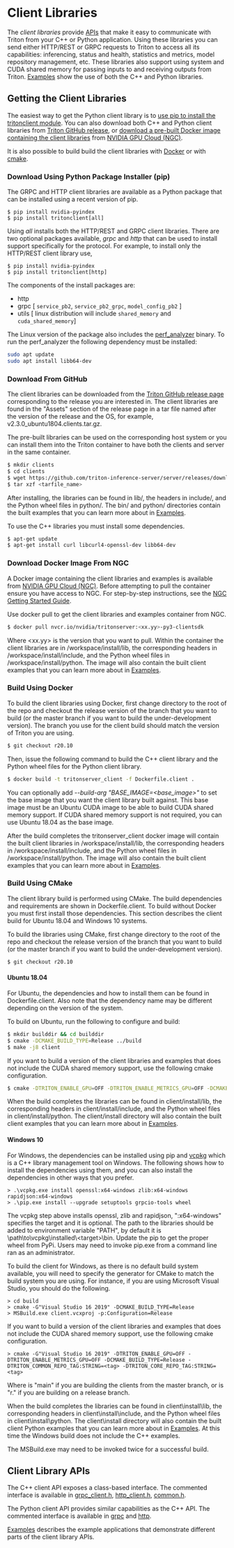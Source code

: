 <!--
# Copyright (c) 2018-2020, NVIDIA CORPORATION. All rights reserved.
#
# Redistribution and use in source and binary forms, with or without
# modification, are permitted provided that the following conditions
# are met:
#  * Redistributions of source code must retain the above copyright
#    notice, this list of conditions and the following disclaimer.
#  * Redistributions in binary form must reproduce the above copyright
#    notice, this list of conditions and the following disclaimer in the
#    documentation and/or other materials provided with the distribution.
#  * Neither the name of NVIDIA CORPORATION nor the names of its
#    contributors may be used to endorse or promote products derived
#    from this software without specific prior written permission.
#
# THIS SOFTWARE IS PROVIDED BY THE COPYRIGHT HOLDERS ``AS IS'' AND ANY
# EXPRESS OR IMPLIED WARRANTIES, INCLUDING, BUT NOT LIMITED TO, THE
# IMPLIED WARRANTIES OF MERCHANTABILITY AND FITNESS FOR A PARTICULAR
# PURPOSE ARE DISCLAIMED.  IN NO EVENT SHALL THE COPYRIGHT OWNER OR
# CONTRIBUTORS BE LIABLE FOR ANY DIRECT, INDIRECT, INCIDENTAL, SPECIAL,
# EXEMPLARY, OR CONSEQUENTIAL DAMAGES (INCLUDING, BUT NOT LIMITED TO,
# PROCUREMENT OF SUBSTITUTE GOODS OR SERVICES; LOSS OF USE, DATA, OR
# PROFITS; OR BUSINESS INTERRUPTION) HOWEVER CAUSED AND ON ANY THEORY
# OF LIABILITY, WHETHER IN CONTRACT, STRICT LIABILITY, OR TORT
# (INCLUDING NEGLIGENCE OR OTHERWISE) ARISING IN ANY WAY OUT OF THE USE
# OF THIS SOFTWARE, EVEN IF ADVISED OF THE POSSIBILITY OF SUCH DAMAGE.
-->

# Client Libraries

The *client libraries* provide [APIs](#client-library-apis) that make
it easy to communicate with Triton from your C++ or Python
application. Using these libraries you can send either HTTP/REST or
GRPC requests to Triton to access all its capabilities: inferencing,
status and health, statistics and metrics, model repository
management, etc. These libraries also support using system and CUDA
shared memory for passing inputs to and receiving outputs from
Triton. [Examples](client_examples.md) show the use of both the C++ and Python
libraries.

## Getting the Client Libraries

The easiest way to get the Python client library is to [use pip to
install the tritonclient
module](#download-using-python-package-installer-pip). You can also
download both C++ and Python client libraries from [Triton GitHub
release](#download-from-github), or [download a pre-built Docker image
containing the client libraries](#download-docker-image-from-ngc) from
[NVIDIA GPU Cloud (NGC)](https://ngc.nvidia.com).

It is also possible to build build the client libraries with
[Docker](#build-using-docker) or with [cmake](#build-using-docker).

### Download Using Python Package Installer (pip)

The GRPC and HTTP client libraries are available as a Python package
that can be installed using a recent version of pip.

```
$ pip install nvidia-pyindex
$ pip install tritonclient[all]
```

Using *all* installs both the HTTP/REST and GRPC client
libraries. There are two optional packages available, *grpc* and
*http* that can be used to install support specifically for the
protocol. For example, to install only the HTTP/REST client library
use,

```
$ pip install nvidia-pyindex
$ pip install tritonclient[http]
```

The components of the install packages are:

* http
* grpc [ `service_pb2`, `service_pb2_grpc`, `model_config_pb2` ]
* utils [ linux distribution will include `shared_memory` and `cuda_shared_memory`]

The Linux version of the package also includes the
[perf_analyzer](perf_analyzer.md) binary. To run the perf_analyzer the following dependency must be installed:

```bash
sudo apt update
sudo apt install libb64-dev
```

### Download From GitHub

The client libraries can be downloaded from the [Triton GitHub release
page](https://github.com/triton-inference-server/server/releases)
corresponding to the release you are interested in. The client
libraries are found in the "Assets" section of the release page in a
tar file named after the version of the release and the OS, for
example, v2.3.0_ubuntu1804.clients.tar.gz.

The pre-built libraries can be used on the corresponding host system
or you can install them into the Triton container to have both the
clients and server in the same container.

```bash
$ mkdir clients
$ cd clients
$ wget https://github.com/triton-inference-server/server/releases/download/<tarfile_path>
$ tar xzf <tarfile_name>
```

After installing, the libraries can be found in lib/, the headers in
include/, and the Python wheel files in python/. The bin/ and python/
directories contain the built examples that you can learn more about
in [Examples](client_examples.md).

To use the C++ libraries you must install some dependencies.

```bash
$ apt-get update
$ apt-get install curl libcurl4-openssl-dev libb64-dev
```

### Download Docker Image From NGC

A Docker image containing the client libraries and examples is
available from [NVIDIA GPU Cloud
(NGC)](https://ngc.nvidia.com). Before attempting to pull the
container ensure you have access to NGC.  For step-by-step
instructions, see the [NGC Getting Started
Guide](http://docs.nvidia.com/ngc/ngc-getting-started-guide/index.html).

Use docker pull to get the client libraries and examples container
from NGC.

```bash
$ docker pull nvcr.io/nvidia/tritonserver:<xx.yy>-py3-clientsdk
```

Where <xx.yy> is the version that you want to pull. Within the
container the client libraries are in /workspace/install/lib, the
corresponding headers in /workspace/install/include, and the Python
wheel files in /workspace/install/python. The image will also contain
the built client examples that you can learn more about in
[Examples](client_examples.md).

### Build Using Docker

To build the client libraries using Docker, first change directory to
the root of the repo and checkout the release version of the branch
that you want to build (or the master branch if you want to build the
under-development version). The branch you use for the client build
should match the version of Triton you are using.

```bash
$ git checkout r20.10
```

Then, issue the following command to build the C++ client library and
the Python wheel files for the Python client library.

```bash
$ docker build -t tritonserver_client -f Dockerfile.client .
```

You can optionally add *--build-arg "BASE_IMAGE=<base_image>"* to set
the base image that you want the client library built against. This
base image must be an Ubuntu CUDA image to be able to build CUDA
shared memory support. If CUDA shared memory support is not required,
you can use Ubuntu 18.04 as the base image.

After the build completes the tritonserver_client docker image will
contain the built client libraries in /workspace/install/lib, the
corresponding headers in /workspace/install/include, and the Python
wheel files in /workspace/install/python. The image will also contain
the built client examples that you can learn more about in
[Examples](client_examples.md).

### Build Using CMake

The client library build is performed using CMake. The build
dependencies and requirements are shown in Dockerfile.client. To build
without Docker you must first install those dependencies. This section
describes the client build for Ubuntu 18.04 and Windows 10
systems.

To build the libraries using CMake, first change directory to the root
of the repo and checkout the release version of the branch that you
want to build (or the master branch if you want to build the
under-development version).

```bash
$ git checkout r20.10
```

#### Ubuntu 18.04

For Ubuntu, the dependencies and how to install them can be found in
Dockerfile.client. Also note that the dependency name may be different
depending on the version of the system.

To build on Ubuntu, run the following to configure and build:

```bash
$ mkdir builddir && cd builddir
$ cmake -DCMAKE_BUILD_TYPE=Release ../build
$ make -j8 client
```

If you want to build a version of the client libraries and examples
that does not include the CUDA shared memory support, use the
following cmake configuration.

```bash
$ cmake -DTRITON_ENABLE_GPU=OFF -DTRITON_ENABLE_METRICS_GPU=OFF -DCMAKE_BUILD_TYPE=Release ../build
```

When the build completes the libraries can be found in
client/install/lib, the corresponding headers in
client/install/include, and the Python wheel files in
client/install/python. The client/install directory will also contain
the built client examples that you can learn more about in
[Examples](client_examples.md).

#### Windows 10

For Windows, the dependencies can be installed using pip and
[vcpkg](https://github.com/Microsoft/vcpkg) which is a C++ library
management tool on Windows. The following shows how to install the
dependencies using them, and you can also install the dependencies in
other ways that you prefer.

```
> .\vcpkg.exe install openssl:x64-windows zlib:x64-windows rapidjson:x64-windows
> .\pip.exe install --upgrade setuptools grpcio-tools wheel
```

The vcpkg step above installs openssl, zlib and rapidjson,
":x64-windows" specifies the target and it is optional. The path to
the libraries should be added to environment variable "PATH", by
default it is \path\to\vcpkg\installed\\\<target>\bin. Update the
pip to get the proper wheel from PyPi. Users may need to invoke
pip.exe from a command line ran as an administrator.

To build the client for Windows, as there is no default
build system available, you will need to specify the generator for
CMake to match the build system you are using. For instance, if you
are using Microsoft Visual Studio, you should do the following.

```
> cd build
> cmake -G"Visual Studio 16 2019" -DCMAKE_BUILD_TYPE=Release
> MSBuild.exe client.vcxproj -p:Configuration=Release
```

If you want to build a version of the client libraries and examples
that does not include the CUDA shared memory support, use the
following cmake configuration.

```
> cmake -G"Visual Studio 16 2019" -DTRITON_ENABLE_GPU=OFF -DTRITON_ENABLE_METRICS_GPU=OFF -DCMAKE_BUILD_TYPE=Release -DTRITON_COMMON_REPO_TAG:STRING=<tag> -DTRITON_CORE_REPO_TAG:STRING=<tag>

```

Where <tag> is "main" if you are building the clients from the master
branch, or <tag> is "r<x>.<y>" if you are building on a release
branch.

When the build completes the libraries can be found in
client\install\lib, the corresponding headers in
client\install\include, and the Python wheel files in
client\install\python. The client\install directory will also contain
the built client Python examples that you can learn more about in
[Examples](client_examples.md). At this time the Windows build does
not include the C++ examples.

The MSBuild.exe may need to be invoked twice for a successful build.

## Client Library APIs

The C++ client API exposes a class-based interface. The commented
interface is available in
[grpc_client.h](../src/clients/c%2B%2B/library/grpc_client.h.in),
[http_client.h](../src/clients/c%2B%2B/library/http_client.h.in),
[common.h](../src/clients/c%2B%2B/library/common.h).

The Python client API provides similar capabilities as the C++
API. The commented interface is available in
[grpc](../src/clients/python/library/tritonclient/grpc/__init__.py)
and
[http](../src/clients/python/library/tritonclient/http/__init__.py).

[Examples](client_examples.md) describes the example applications that
demonstrate different parts of the client library APIs.
